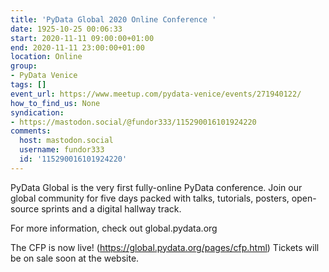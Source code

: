 ```yaml
---
title: 'PyData Global 2020 Online Conference '
date: 1925-10-25 00:06:33
start: 2020-11-11 09:00:00+01:00
end: 2020-11-11 23:00:00+01:00
location: Online
group:
- PyData Venice
tags: []
event_url: https://www.meetup.com/pydata-venice/events/271940122/
how_to_find_us: None
syndication:
- https://mastodon.social/@fundor333/115290016101924220
comments:
  host: mastodon.social
  username: fundor333
  id: '115290016101924220'
---
```


PyData Global is the very first fully-online PyData conference. Join our global community for five days packed with talks, tutorials, posters, open-source sprints and a digital hallway track.

For more information, check out global.pydata.org

The CFP is now live! (https://global.pydata.org/pages/cfp.html)
Tickets will be on sale soon at the website.
